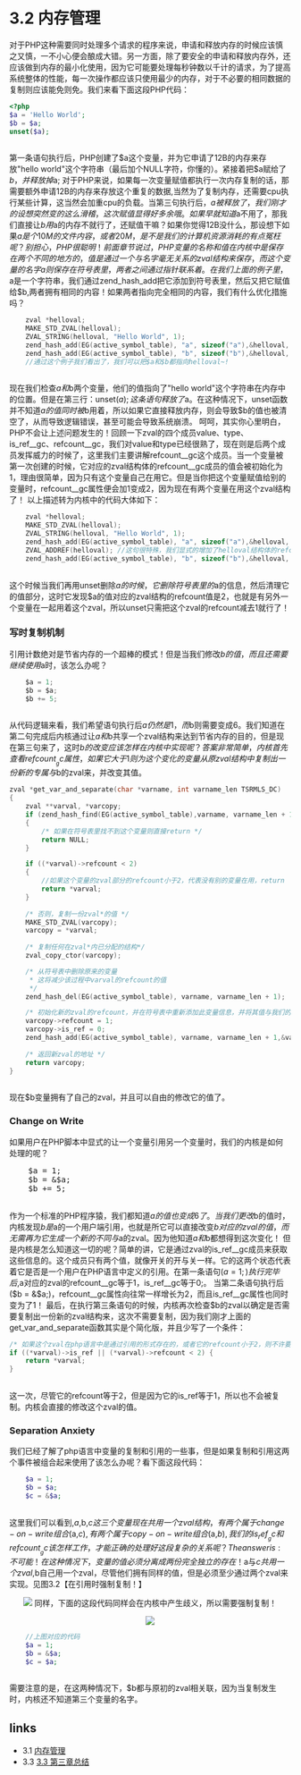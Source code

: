 # 3.2 内存管理 

对于PHP这种需要同时处理多个请求的程序来说，申请和释放内存的时候应该慎之又慎，一不小心便会酿成大错。另一方面，除了要安全的申请和释放内存外，还应该做到内存的最小化使用，因为它可能要处理每秒钟数以千计的请求，为了提高系统整体的性能，每一次操作都应该只使用最少的内存，对于不必要的相同数据的复制则应该能免则免。我们来看下面这段PHP代码：
````php
<?php
$a = 'Hello World';
$b = $a;
unset($a);		
		
````
第一条语句执行后，PHP创建了$a这个变量，并为它申请了12B的内存来存放"hello world"这个字符串（最后加个NULL字符，你懂的）。紧接着把$a赋给了$b，并释放掉$a;
对于PHP来说，如果每一次变量赋值都执行一次内存复制的话，那需要额外申请12B的内存来存放这个重复的数据,当然为了复制内存，还需要cpu执行某些计算，这当然会加重cpu的负载。当第三句执行后，$a被释放了，我们刚才的设想突然变的这么滑稽，这次赋值显得好多余哦。如果早就知道$a不用了，那我们直接让$b用$a的内存不就行了，还赋值干嘛？如果你觉得12B没什么，那设想下如果$a是个10M的文件内容，或者20M，是不是我们的计算机资源消耗的有点冤枉呢？
别担心，PHP很聪明！
前面章节说过，PHP变量的名称和值在内核中是保存在两个不同的地方的，值是通过一个与名字毫无关系的zval结构来保存，而这个变量的名字a则保存在符号表里，两者之间通过指针联系着。在我们上面的例子里，$a是一个字符串，我们通过zend_hash_add把它添加到符号表里，然后又把它赋值给$b,两者拥有相同的内容！如果两者指向完全相同的内容，我们有什么优化措施吗？
````c
	zval *helloval;
	MAKE_STD_ZVAL(helloval);
	ZVAL_STRING(helloval, "Hello World", 1);
	zend_hash_add(EG(active_symbol_table), "a", sizeof("a"),&helloval, sizeof(zval*), NULL);
	zend_hash_add(EG(active_symbol_table), "b", sizeof("b"),&helloval, sizeof(zval*), NULL);
	//通过这个例子我们看出了，我们可以把$a和$b都指向helloval~!	
		
````
现在我们检查$a和$b两个变量，他们的值指向了"hello world"这个字符串在内存中的位置。但是在第三行：unset($a);这条语句释放了$a。在这种情况下，unset函数并不知道$a的值同时被$b用着，所以如果它直接释放内存，则会导致$b的值也被清空了，从而导致逻辑错误，甚至可能会导致系统崩溃。
呵呵，其实你心里明白，PHP不会让上述问题发生的！回顾一下zval的四个成员value、type、is_ref__gc、refcount__gc，我们对value和type已经很熟了，现在则是后两个成员发挥威力的时候了，这里我们主要讲解refcount__gc这个成员。当一个变量被第一次创建的时候，它对应的zval结构体的refcount__gc成员的值会被初始化为1，理由很简单，因为只有这个变量自己在用它。但是当你把这个变量赋值给别的变量时，refcount__gc属性便会加1变成2，因为现在有两个变量在用这个zval结构了！
以上描述转为内核中的代码大体如下：
````c
	zval *helloval;
	MAKE_STD_ZVAL(helloval);
	ZVAL_STRING(helloval, "Hello World", 1);
	zend_hash_add(EG(active_symbol_table), "a", sizeof("a"),&helloval, sizeof(zval*), NULL);
	ZVAL_ADDREF(helloval); //这句很特殊，我们显式的增加了helloval结构体的refcount
	zend_hash_add(EG(active_symbol_table), "b", sizeof("b"),&helloval, sizeof(zval*), NULL);	
		
````
这个时候当我们再用unset删除$a的时候，它删除符号表里的$a的信息，然后清理它的值部分，这时它发现$a的值对应的zval结构的refcount值是2，也就是有另外一个变量在一起用着这个zval，所以unset只需把这个zval的refcount减去1就行了！
### 写时复制机制
引用计数绝对是节省内存的一个超棒的模式！但是当我们修改$b的值，而且还需要继续使用$a时，该怎么办呢？
````c
	$a = 1;
	$b = $a;
	$b += 5;
    	
````
从代码逻辑来看，我们希望语句执行后$a仍然是1，而$b则需要变成6。我们知道在第二句完成后内核通过让$a和$b共享一个zval结构来达到节省内存的目的，但是现在第三句来了，这时$b的改变应该怎样在内核中实现呢？
答案非常简单，内核首先查看refcount__gc属性，如果它大于1则为这个变化的变量从原zval结构中复制出一份新的专属与$b的zval来，并改变其值。
````c
zval *get_var_and_separate(char *varname, int varname_len TSRMLS_DC)
{
	zval **varval, *varcopy;
	if (zend_hash_find(EG(active_symbol_table),varname, varname_len + 1, (void**)&varval) == FAILURE)
	{
		/* 如果在符号表里找不到这个变量则直接return */
		return NULL;
	}

	if ((*varval)->refcount < 2)
	{	
		//如果这个变量的zval部分的refcount小于2，代表没有别的变量在用，return
		return *varval;
	}
	
	/* 否则，复制一份zval*的值 */
	MAKE_STD_ZVAL(varcopy);
	varcopy = *varval;
	
	/* 复制任何在zval*内已分配的结构*/
	zval_copy_ctor(varcopy);

	/* 从符号表中删除原来的变量
	 * 这将减少该过程中varval的refcount的值
	 */
	zend_hash_del(EG(active_symbol_table), varname, varname_len + 1);

	/* 初始化新的zval的refcount，并在符号表中重新添加此变量信息，并将其值与我们的新zval相关联。*/
	varcopy->refcount = 1;
	varcopy->is_ref = 0;
	zend_hash_add(EG(active_symbol_table), varname, varname_len + 1,&varcopy, sizeof(zval*), NULL);
	
	/* 返回新zval的地址 */
	return varcopy;
}    	
    	
````
现在$b变量拥有了自己的zval，并且可以自由的修改它的值了。
### Change on Write
如果用户在PHP脚本中显式的让一个变量引用另一个变量时，我们的内核是如何处理的呢？
<pre>
	$a = 1;
	$b = &$a;
	$b += 5;    	
    	</pre>
作为一个标准的PHP程序猿，我们都知道$a的值也变成6了。当我们更改$b的值时，内核发现$b是$a的一个用户端引用，也就是所它可以直接改变$b对应的zval的值，而无需再为它生成一个新的不同与$a的zval。因为他知道$a和$b都想得到这次变化！
但是内核是怎么知道这一切的呢？简单的讲，它是通过zval的is_ref__gc成员来获取这些信息的。这个成员只有两个值，就像开关的开与关一样。它的这两个状态代表着它是否是一个用户在PHP语言中定义的引用。在第一条语句($a = 1;)执行完毕后,$a对应的zval的refcount__gc等于1，is_ref__gc等于0;。 当第二条语句执行后($b = &$a;)，refcount__gc属性向往常一样增长为2，而且is_ref__gc属性也同时变为了1！
最后，在执行第三条语句的时候，内核再次检查$b的zval以确定是否需要复制出一份新的zval结构来，这次不需要复制，因为我们刚才上面的get_var_and_separate函数其实是个简化版，并且少写了一个条件：
````c
/* 如果这个zval在php语言中是通过引用的形式存在的，或者它的refcount小于2，则不许要复制。*/
if ((*varval)->is_ref || (*varval)->refcount < 2) {
	return *varval;
}    	
    	
````
这一次，尽管它的refcount等于2，但是因为它的is_ref等于1，所以也不会被复制。内核会直接的修改这个zval的值。
### Separation Anxiety
我们已经了解了php语言中变量的复制和引用的一些事，但是如果复制和引用这两个事件被组合起来使用了该怎么办呢？看下面这段代码：
````php
	$a = 1;
	$b = $a;
	$c = &$a;    	
    	
````
这里我们可以看到,$a,$b,$c这三个变量现在共用一个zval结构，有两个属于change-on-write组合($a,$c),有两个属于copy-on-write组合($a,$b),我们的is_ref__gc和refcount__gc该怎样工作，才能正确的处理好这段复杂的关系呢？
The answer is: 不可能！在这种情况下，变量的值必须分离成两份完全独立的存在！$a与$c共用一个zval,$b自己用一个zval，尽管他们拥有同样的值，但是必须至少通过两个zval来实现。见图3.2【在引用时强制复制！】
    	<p style="text-align:center"><img src="http://www.walu.cc/phpbook/image/03fig02.jpg" />
同样，下面的这段代码同样会在内核中产生歧义，所以需要强制复制！
    	<p style="text-align:center"><img src="http://www.walu.cc/phpbook/image/03fig03.jpg" />
````php
    //上图对应的代码
	$a = 1;
	$b = &$a;
	$c = $a;    	
    	
````
需要注意的是，在这两种情况下，$b都与原初的zval相关联，因为当复制发生时，内核还不知道第三个变量的名字。


## links
   * 3.1 [内存管理](<book/chapt03/3.1.md>)
   * 3.3 [3.3 第三章总结](<book/chapt03/3.3.md>)

